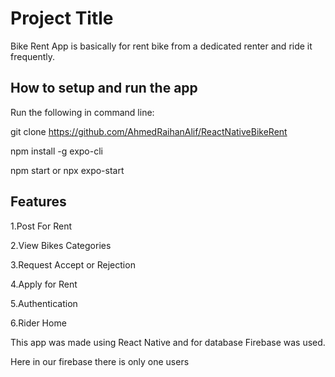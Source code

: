 
# Project Title
Bike Rent App is basically for rent bike from a dedicated renter and ride it frequently.




## How to setup and run the app
Run the following in command line:

 git clone https://github.com/AhmedRaihanAlif/ReactNativeBikeRent
 
 npm install -g expo-cli

 npm start or npx expo-start
## Features

1.Post For Rent

2.View Bikes Categories

3.Request Accept or Rejection

4.Apply for Rent

5.Authentication

6.Rider Home

This app was made using React Native and for database Firebase was used.

Here in our firebase there is only one users 
